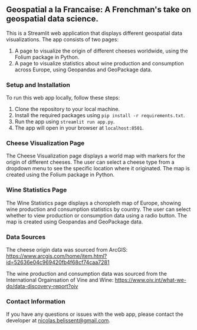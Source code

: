## Geospatial a la Francaise: A Frenchman's take on geospatial data science.

This is a Streamlit web application that displays different geospatial data visualizations. The app consists of two pages:

1. A page to visualize the origin of different cheeses worldwide, using the Folium package in Python.
2. A page to visualize statistics about wine production and consumption across Europe, using Geopandas and GeoPackage data.

### Setup and Installation

To run this web app locally, follow these steps:

1. Clone the repository to your local machine.
2. Install the required packages using `pip install -r requirements.txt`.
3. Run the app using `streamlit run app.py`.
4. The app will open in your browser at `localhost:8501`.

### Cheese Visualization Page

The Cheese Visualization page displays a world map with markers for the origin of different cheeses. The user can select a cheese type from a dropdown menu to see the specific location where it originated. The map is created using the Folium package in Python.

### Wine Statistics Page

The Wine Statistics page displays a choropleth map of Europe, showing wine production and consumption statistics by country. The user can select whether to view production or consumption data using a radio button. The map is created using Geopandas and GeoPackage data.

### Data Sources

The cheese origin data was sourced from ArcGIS: https://www.arcgis.com/home/item.html?id=52636e04c969420fb4f68cf74caa7281

The wine production and consumption data was sourced from the International Orgainsation of Vine and Wine: https://www.oiv.int/what-we-do/data-discovery-report?oiv

### Contact Information

If you have any questions or issues with the web app, please contact the developer at nicolas.belissent@gmail.com.
